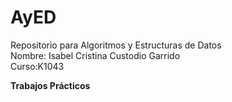 # AyED
Repositorio para Algoritmos y Estructuras de Datos  
Nombre: Isabel Cristina Custodio Garrido  
Curso:K1043  
  
**Trabajos Prácticos**
